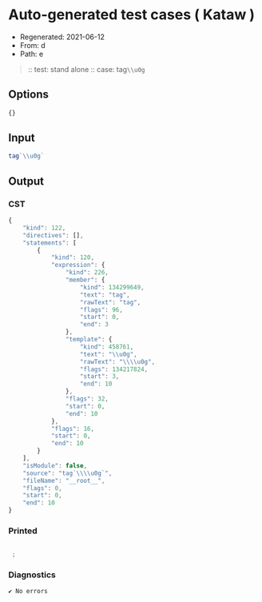 # Auto-generated test cases ( Kataw )
- Regenerated: 2021-06-12
- From: d
- Path: e
> :: test: stand alone
> :: case: tag`\\u0g`
## Options

`````js
{}
`````
## Input

`````js
tag`\\u0g`
`````
## Output

### CST

```javascript
{
    "kind": 122,
    "directives": [],
    "statements": [
        {
            "kind": 120,
            "expression": {
                "kind": 226,
                "member": {
                    "kind": 134299649,
                    "text": "tag",
                    "rawText": "tag",
                    "flags": 96,
                    "start": 0,
                    "end": 3
                },
                "template": {
                    "kind": 458761,
                    "text": "\\u0g",
                    "rawText": "\\\\u0g",
                    "flags": 134217824,
                    "start": 3,
                    "end": 10
                },
                "flags": 32,
                "start": 0,
                "end": 10
            },
            "flags": 16,
            "start": 0,
            "end": 10
        }
    ],
    "isModule": false,
    "source": "tag`\\\\u0g`",
    "fileName": "__root__",
    "flags": 0,
    "start": 0,
    "end": 10
}
```

### Printed

```javascript

 ; 
```

### Diagnostics

```javascript
✔ No errors
```

